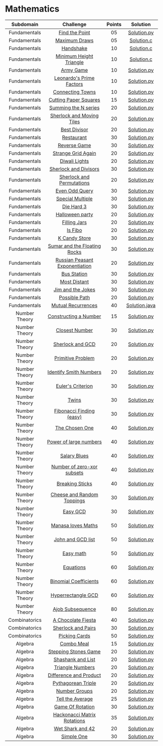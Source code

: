 # Mathematics

|        Subdomain        |                                                              Challenge                                                              | Points |                                                                                  Solution                                                                                 |
|:-----------------------:|:-----------------------------------------------------------------------------------------------------------------------------------:|:------:|:-------------------------------------------------------------------------------------------------------------------------------------------------------------------------:|
|         Fundamentals          | [Find the Point](https://www.hackerrank.com/challenges/find-point/problem)                               |   05   | [Solution.py](https://github.com/sidou06/hackerrank-solutions/blob/main/Mathematics/Fundamentals/Find%20the%20Point/Solution.py)                          |
|         Fundamentals          | [Maximum Draws](https://www.hackerrank.com/challenges/maximum-draws/problem)                               |   05   | [Solution.c](https://github.com/sidou06/hackerrank-solutions/blob/main/Mathematics/Fundamentals/Maximum%20Draws/Solution.c)   |
|         Fundamentals          | [Handshake](https://www.hackerrank.com/challenges/handshake/problem)                               |   10   | [Solution.c](https://github.com/sidou06/hackerrank-solutions/blob/main/Mathematics/Fundamentals/Handshake/Solution.c)                          |
|         Fundamentals          | [Minimum Height Triangle](https://www.hackerrank.com/challenges/lowest-triangle/problem)                               |   10   | [Solution.c](https://github.com/sidou06/hackerrank-solutions/blob/main/Mathematics/Fundamentals/Minimum%20Height%20Triangle/Solution.c)   |
|         Fundamentals          | [Army Game](https://www.hackerrank.com/challenges/game-with-cells/problem)                               |   10   | [Solution.py](https://github.com/sidou06/hackerrank-solutions/blob/main/Mathematics/Fundamentals/Army%20Game/Solution.py)                          |
|         Fundamentals          | [Leonardo's Prime Factors](https://www.hackerrank.com/challenges/leonardo-and-prime/problem)                               |   10   | [Solution.py](https://github.com/sidou06/hackerrank-solutions/blob/main/Mathematics/Fundamentals/Leonardo's%20Prime%20Factors/Solution.py)   |
|         Fundamentals          | [Connecting Towns](https://www.hackerrank.com/challenges/connecting-towns/problem)                               |   10   | [Solution.py](https://github.com/sidou06/hackerrank-solutions/blob/main/Mathematics/Fundamentals/Connecting%20Towns/Solution.py)                          |
|         Fundamentals          | [Cutting Paper Squares](https://www.hackerrank.com/challenges/p1-paper-cutting/problem)                               |   15   | [Solution.py](https://github.com/sidou06/hackerrank-solutions/blob/main/Mathematics/Fundamentals/Cutting%20Paper%20Squares/Solution.py)   |
|         Fundamentals          | [Summing the N series](https://www.hackerrank.com/challenges/summing-the-n-series/problem)                               |   20   | [Solution.py](https://github.com/sidou06/hackerrank-solutions/blob/main/Mathematics/Fundamentals/Summing%20the%20N%20series/Solution.py)                          |
|         Fundamentals          | [Sherlock and Moving Tiles](https://www.hackerrank.com/challenges/sherlock-and-moving-tiles/problem)     |   20   | [Solution.py](https://github.com/sidou06/hackerrank-solutions/blob/main/Mathematics/Fundamentals/Sherlock%20and%20Moving%20Tiles/Solution.py)   |
|         Fundamentals          | [Best Divisor](https://www.hackerrank.com/challenges/best-divisor/problem)                               |   20   | [Solution.py](https://github.com/sidou06/hackerrank-solutions/blob/main/Mathematics/Fundamentals/Best%20Divisor/Solution.py)                          |
|         Fundamentals          | [Restaurant](https://www.hackerrank.com/challenges/restaurant/problem)                               |   30   | [Solution.py](https://github.com/sidou06/hackerrank-solutions/blob/main/Mathematics/Fundamentals/Restaurant/Solution.py)   |
|         Fundamentals          | [Reverse Game](https://www.hackerrank.com/challenges/reverse-game/problem)                               |   30   | [Solution.py](https://github.com/sidou06/hackerrank-solutions/blob/main/Mathematics/Fundamentals/Reverse%20Game/Solution.py)                          |
|         Fundamentals          | [Strange Grid Again](https://www.hackerrank.com/challenges/strange-grid/problem)                               |   20   | [Solution.py](https://github.com/sidou06/hackerrank-solutions/blob/main/Mathematics/Fundamentals/Strange%20Grid%20Again/Solution.py)   |
|         Fundamentals          | [Diwali Lights](https://www.hackerrank.com/challenges/diwali-lights/problem)                               |   20   | [Solution.py](https://github.com/sidou06/hackerrank-solutions/blob/main/Mathematics/Fundamentals/Diwali%20Lights/Solution.py)                          |
|         Fundamentals          | [Sherlock and Divisors](https://www.hackerrank.com/challenges/sherlock-and-divisors/problem)                               |   30   | [Solution.py](https://github.com/sidou06/hackerrank-solutions/blob/main/Mathematics/Fundamentals/Sherlock%20and%20Divisors/Solution.py)   |
|         Fundamentals          | [Sherlock and Permutations](https://www.hackerrank.com/challenges/sherlock-and-permutations/problem)     |   20   | [Solution.py](https://github.com/sidou06/hackerrank-solutions/blob/main/Mathematics/Fundamentals/Sherlock%20and%20Permutations/Solution.py)                          |
|         Fundamentals          | [Even Odd Query](https://www.hackerrank.com/challenges/even-odd-query/problem)                               |   30   | [Solution.py](https://github.com/sidou06/hackerrank-solutions/blob/main/Mathematics/Fundamentals/Even%20Odd%20Query/Solution.py)   |
|         Fundamentals          | [Special Multiple](https://www.hackerrank.com/challenges/special-multiple/problem)                               |   30   | [Solution.py](https://github.com/sidou06/hackerrank-solutions/blob/main/Mathematics/Fundamentals/Special%20Multiple/Solution.py)                          |
|         Fundamentals          | [Die Hard 3](https://www.hackerrank.com/challenges/die-hard-3/problem)                               |   30   | [Solution.py](https://github.com/sidou06/hackerrank-solutions/blob/main/Mathematics/Fundamentals/Die%20Hard%203/Solution.py)   |
|         Fundamentals          | [Halloween party](https://www.hackerrank.com/challenges/halloween-party/problem)                               |   20   | [Solution.py](https://github.com/sidou06/hackerrank-solutions/blob/main/Mathematics/Fundamentals/Halloween%20party/Solution.py)   |
|         Fundamentals          | [Filling Jars](https://www.hackerrank.com/challenges/filling-jars/problem)                               |   20   | [Solution.py](https://github.com/sidou06/hackerrank-solutions/blob/main/Mathematics/Fundamentals/Filling%20Jars/Solution.py)                          |
|         Fundamentals          | [Is Fibo](https://www.hackerrank.com/challenges/is-fibo/problem)                               |   20   | [Solution.py](https://github.com/sidou06/hackerrank-solutions/blob/main/Mathematics/Fundamentals/Is%20Fibo/Solution.py)   |
|         Fundamentals          | [K Candy Store](https://www.hackerrank.com/challenges/k-candy-store/problem)                               |   30   | [Solution.py](https://github.com/sidou06/hackerrank-solutions/blob/main/Mathematics/Fundamentals/K%20Candy%20Store/Solution.py)                          |
|         Fundamentals          | [Sumar and the Floating Rocks](https://www.hackerrank.com/challenges/harry-potter-and-the-floating-rocks/problem)|   30   | [Solution.py](https://github.com/sidou06/hackerrank-solutions/blob/main/Mathematics/Fundamentals/Sumar%20and%20the%20Floating%20Rocks/Solution.py)   |
|         Fundamentals          | [Russian Peasant Exponentiation](https://www.hackerrank.com/challenges/russian-peasant-exponentiation/problem)|   20   | [Solution.py](https://github.com/sidou06/hackerrank-solutions/blob/main/Mathematics/Fundamentals/Russian%20Peasant%20Exponentiation/Solution.py)                          |
|         Fundamentals          | [Bus Station](https://www.hackerrank.com/challenges/bus-station/problem)                               |   30   | [Solution.py](https://github.com/sidou06/hackerrank-solutions/blob/main/Mathematics/Fundamentals/Bus%20Station/Solution.py)   |
|         Fundamentals          | [Most Distant](https://www.hackerrank.com/challenges/most-distant/problem)                               |   30   | [Solution.py](https://github.com/sidou06/hackerrank-solutions/blob/main/Mathematics/Fundamentals/Most%20Distant/Solution.py)                          |
|         Fundamentals          | [Jim and the Jokes](https://www.hackerrank.com/challenges/jim-and-the-jokes/problem)                               |   30   | [Solution.py](https://github.com/sidou06/hackerrank-solutions/blob/main/Mathematics/Fundamentals/Jim%20and%20the%20Jokes/Solution.py)   |
|         Fundamentals          | [Possible Path](https://www.hackerrank.com/challenges/possible-path/problem)                               |   20   | [Solution.py](https://github.com/sidou06/hackerrank-solutions/blob/main/Mathematics/Fundamentals/Possible%20Path/Solution.py)                          |
|         Fundamentals          | [Mutual Recurrences](https://www.hackerrank.com/challenges/mutual-recurrences/problem)                               |   40   | [Solution.java](https://github.com/sidou06/hackerrank-solutions/blob/main/Mathematics/Fundamentals/Mutual%20Recurrences/Solution.java)   |
|         Number Theory          | [Constructing a Number](https://www.hackerrank.com/challenges/constructing-a-number/problem)                               |   15   | [Solution.py](https://github.com/sidou06/hackerrank-solutions/blob/main/Mathematics/Number%20Theory/Constructing%20a%20Number/Solution.py)                          |
|         Number Theory          | [Closest Number](https://www.hackerrank.com/challenges/closest-number/problem)                               |   30   | [Solution.py](https://github.com/sidou06/hackerrank-solutions/blob/main/Mathematics/Number%20Theory/Closest%20Number/Solution.py)                          |
|         Number Theory          | [Sherlock and GCD](https://www.hackerrank.com/challenges/sherlock-and-gcd/problem)                               |   20   | [Solution.py](https://github.com/sidou06/hackerrank-solutions/blob/main/Mathematics/Number%20Theory/Sherlock%20and%20GCD/Solution.py)                          |
|         Number Theory          | [Primitive Problem](https://www.hackerrank.com/challenges/primitive-problem/problem)                               |   20   | [Solution.py](https://github.com/sidou06/hackerrank-solutions/blob/main/Mathematics/Number%20Theory/Primitive%20Problem/Solution.py)                          |
|         Number Theory          | [Identify Smith Numbers](https://www.hackerrank.com/challenges/identify-smith-numbers/problem)                               |   20   | [Solution.py](https://github.com/sidou06/hackerrank-solutions/blob/main/Mathematics/Number%20Theory/Identify%20Smith%20Numbers/Solution.py)                          |
|         Number Theory          | [Euler's Criterion](https://www.hackerrank.com/challenges/eulers-criterion/problem)                               |   30   | [Solution.py](https://github.com/sidou06/hackerrank-solutions/blob/main/Mathematics/Number%20Theory/Euler's%20Criterion/Solution.py)                          |
|         Number Theory          | [Twins](https://www.hackerrank.com/challenges/twins/problem)                               |   30   | [Solution.py](https://github.com/sidou06/hackerrank-solutions/blob/main/Mathematics/Number%20Theory/Twins/Solution.py)                          |
|         Number Theory          | [Fibonacci Finding (easy)](https://www.hackerrank.com/challenges/fibonacci-finding-easy/problem)        |   30   | [Solution.py](https://github.com/sidou06/hackerrank-solutions/blob/main/Mathematics/Number%20Theory/Fibonacci%20Finding%20(easy)/Solution.py)                          |
|         Number Theory          | [The Chosen One](https://www.hackerrank.com/challenges/the-chosen-one/problem)                               |   40   | [Solution.py](https://github.com/sidou06/hackerrank-solutions/blob/main/Mathematics/Number%20Theory/The%20Chosen%20One/Solution.py)                          |
|         Number Theory          | [Power of large numbers](https://www.hackerrank.com/challenges/power-of-large-numbers/problem)                               |   40   | [Solution.py](https://github.com/sidou06/hackerrank-solutions/blob/main/Mathematics/Number%20Theory/Power%20of%20large%20numbers/Solution.py)                          |
|         Number Theory          | [Salary Blues](https://www.hackerrank.com/challenges/salary-blues/problem)                               |   40   | [Solution.py](https://github.com/sidou06/hackerrank-solutions/blob/main/Mathematics/Number%20Theory/Salary%20Blues/Solution.py)                          |
|         Number Theory          | [Number of zero-xor subsets](https://www.hackerrank.com/challenges/number-of-subsets/problem)                               |   40   | [Solution.py](https://github.com/sidou06/hackerrank-solutions/blob/main/Mathematics/Number%20Theory/Number%20of%20zero-xor%20subsets/Solution.py)                          |
|         Number Theory          | [Breaking Sticks](https://www.hackerrank.com/challenges/breaking-sticks/problem)                               |   40   | [Solution.py](https://github.com/sidou06/hackerrank-solutions/blob/main/Mathematics/Number%20Theory/Breaking%20Sticks/Solution.py)                          |
|         Number Theory          | [Cheese and Random Toppings](https://www.hackerrank.com/challenges/cheese-and-random-toppings/problem)    |   30   | [Solution.py](https://github.com/sidou06/hackerrank-solutions/blob/main/Mathematics/Number%20Theory/Cheese%20and%20Random%20Toppings/Solution.py)                          |
|         Number Theory          | [Easy GCD](https://www.hackerrank.com/challenges/easy-gcd-1/problem)                               |   30   | [Solution.py](https://github.com/sidou06/hackerrank-solutions/blob/main/Mathematics/Number%20Theory/Easy%20GCD/Solution.py)                          |
|         Number Theory          | [Manasa loves Maths](https://www.hackerrank.com/challenges/manasa-loves-maths/problem)                               |   50   | [Solution.py](https://github.com/sidou06/hackerrank-solutions/blob/main/Mathematics/Number%20Theory/Manasa%20loves%20Maths/Solution.py)                          |
|         Number Theory          | [John and GCD list](https://www.hackerrank.com/challenges/john-and-gcd-list/problem)                               |   50   | [Solution.py](https://github.com/sidou06/hackerrank-solutions/blob/main/Mathematics/Number%20Theory/John%20and%20GCD%20list/Solution.py)                          |
|         Number Theory          | [Easy math](https://www.hackerrank.com/challenges/easy-math/problem)                               |   50   | [Solution.py](https://github.com/sidou06/hackerrank-solutions/blob/main/Mathematics/Number%20Theory/Easy%20math/Solution.py)                          |
|         Number Theory          | [Equations](https://www.hackerrank.com/challenges/equations/problem)                               |   60   | [Solution.py](https://github.com/sidou06/hackerrank-solutions/blob/main/Mathematics/Number%20Theory/Equations/Solution.py)                          |
|         Number Theory          | [Binomial Coefficients](https://www.hackerrank.com/challenges/binomial-coefficients/problem)                               |   60   | [Solution.py](https://github.com/sidou06/hackerrank-solutions/blob/main/Mathematics/Number%20Theory/Binomial%20Coefficients/Solution.py)                          |
|         Number Theory          | [Hyperrectangle GCD](https://www.hackerrank.com/challenges/hyperrectangle-gcd/problem)                               |   60   | [Solution.py](https://github.com/sidou06/hackerrank-solutions/blob/main/Mathematics/Number%20Theory/Hyperrectangle%20GCD/Solution.py)                          |
|         Number Theory          | [Ajob Subsequence](https://www.hackerrank.com/challenges/ajob-subsequence/problem)                               |   80   | [Solution.py](https://github.com/sidou06/hackerrank-solutions/blob/main/Mathematics/Number%20Theory/Ajob%20Subsequence/Solution.py)                          |
|         Combinatorics          | [A Chocolate Fiesta](https://www.hackerrank.com/challenges/a-chocolate-fiesta/problem)                               |   40   | [Solution.py](https://github.com/sidou06/hackerrank-solutions/blob/main/Mathematics/Combinatorics/A%20Chocolate%20Fiesta/Solution.py)                          |
|         Combinatorics          | [Sherlock and Pairs](https://www.hackerrank.com/challenges/sherlock-and-pairs/problem)                               |   30   | [Solution.py](https://github.com/sidou06/hackerrank-solutions/blob/main/Mathematics/Combinatorics/Sherlock%20and%20Pairs/Solution.py)   |
|         Combinatorics          | [Picking Cards](https://www.hackerrank.com/challenges/picking-cards/problem)                               |   50   | [Solution.py](https://github.com/sidou06/hackerrank-solutions/blob/main/Mathematics/Combinatorics/Picking%20Cards/Solution.py)                          |
|         Algebra          | [Combo Meal](https://www.hackerrank.com/challenges/combo-meal/problem)                               |   15   | [Solution.py](https://github.com/sidou06/hackerrank-solutions/blob/main/Mathematics/Algebra/Combo%20Meal/Solution.py)                          |
|         Algebra          | [Stepping Stones Game](https://www.hackerrank.com/challenges/stepping-stones-game/problem)                               |   20   | [Solution.py](https://github.com/sidou06/hackerrank-solutions/blob/main/Mathematics/Algebra/Stepping%20Stones%20Game/Solution.py)   |
|         Algebra          | [Shashank and List](https://www.hackerrank.com/challenges/shashank-and-list/problem)                               |   20   | [Solution.py](https://github.com/sidou06/hackerrank-solutions/blob/main/Mathematics/Algebra/Shashank%20and%20List/Solution.py)                          |
|         Algebra          | [Triangle Numbers](https://www.hackerrank.com/challenges/triangle-numbers/problem)                               |   20   | [Solution.py](https://github.com/sidou06/hackerrank-solutions/blob/main/Mathematics/Algebra/Triangle%20Numbers/Solution.py)   |
|         Algebra          | [Difference and Product](https://www.hackerrank.com/challenges/difference-and-product/problem)                               |   20   | [Solution.py](https://github.com/sidou06/hackerrank-solutions/blob/main/Mathematics/Algebra/Difference%20and%20Product/Solution.py)                          |
|         Algebra          | [Pythagorean Triple](https://www.hackerrank.com/challenges/pythagorean-triple/problem)                               |   20   | [Solution.py](https://github.com/sidou06/hackerrank-solutions/blob/main/Mathematics/Algebra/Pythagorean%20Triple/Solution.py)   |
|         Algebra          | [Number Groups](https://www.hackerrank.com/challenges/number-groups/problem)                               |   20   | [Solution.py](https://github.com/sidou06/hackerrank-solutions/blob/main/Mathematics/Algebra/Number%20Groups/Solution.py)                          |
|         Algebra          | [Tell the Average](https://www.hackerrank.com/challenges/tell-the-average/problem)                               |   25   | [Solution.py](https://github.com/sidou06/hackerrank-solutions/blob/main/Mathematics/Algebra/Tell%20the%20Average/Solution.py)   |
|         Algebra          | [Game Of Rotation](https://www.hackerrank.com/challenges/game-of-rotation/problem)                               |   30   | [Solution.py](https://github.com/sidou06/hackerrank-solutions/blob/main/Mathematics/Algebra/Game%20Of%20Rotation/Solution.py)                          |
|         Algebra          | [Hackonacci Matrix Rotations](https://www.hackerrank.com/challenges/hackonacci-matrix-rotations/problem)   |   35   | [Solution.py](https://github.com/sidou06/hackerrank-solutions/blob/main/Mathematics/Algebra/Hackonacci%20Matrix%20Rotations/Solution.py)   |
|         Algebra          | [Wet Shark and 42](https://www.hackerrank.com/challenges/wet-shark-and-42/problem)                               |   20   | [Solution.py](https://github.com/sidou06/hackerrank-solutions/blob/main/Mathematics/Algebra/Wet%20Shark%20and%2042/Solution.py)                          |
|         Algebra          | [Simple One](https://www.hackerrank.com/challenges/simple-one/problem)                               |   30   | [Solution.py](https://github.com/sidou06/hackerrank-solutions/blob/main/Mathematics/Algebra/Simple%20One/Solution.py)   |
